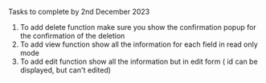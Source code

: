 Tasks to complete by 2nd December 2023

1. To add delete function
   make sure you show the confirmation popup for the confirmation of the deletion
2. To add view function
   show all the information for each field in read only mode
3. To add edit function
   show all the information but in edit form ( id can be displayed, but can't edited)
